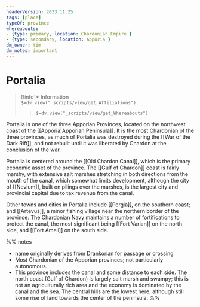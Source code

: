 ```yaml
---
headerVersion: 2023.11.25
tags: [place]
typeOf: province
whereabouts: 
- {type: primary, location: Chardonian Empire }
- {type: secondary, location: Apporia }
dm_owner: tim
dm_notes: important
---
```

# Portalia
>[!info]+ Information  
> `$=dv.view("_scripts/view/get_Affiliations")`  
>> `$=dv.view("_scripts/view/get_Whereabouts")`

Portalia is one of the three Apporian Provinces, located on the northwest coast of the [[Apporia|Apporian Peninsula]]. It is the most Chardonian of the three provinces, as much of Portalia was destroyed during the [[War of the Dark Rift]], and not rebuilt until it was liberated by Chardon at the conclusion of the war. 

Portalia is centered around the [[Old Chardon Canal]], which is the primary economic asset of the province. The [[Gulf of Chardon]] coast is fairly marshy, with extensive salt marshes stretching in both directions from the mouth of the canal, which somewhat limits development, although the city of [[Nevium]], built on pilings over the marshes, is the largest city and provincial capital due to tax revenue from the canal. 

Other towns and cities in Portalia include [[Pergia]], on the southern coast; and [[Artevus]], a minor fishing village near the northern border of the province. The Chardonian Navy maintains a number of fortifications to protect the canal, the most significant being [[Fort Varian]] on the north side, and [[Fort Ameli]] on the south side. 

%%
notes
- name originally derives from Drankorian for passage or crossing
- Most Chardonian of the Apporian provinces; not particularly autonomous. 
- This province includes the canal and some distance to each side. The north coast (Gulf of Chardon) is largely salt marsh and swampy; this is not an agriculturally rich area and the economy is dominated by the canal and the sea. The central hills are the lowest here, although still some rise of land towards the center of the peninsula. 
%%